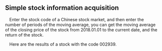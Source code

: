 

## Simple stock information acquisition


&ensp;&ensp;Enter the stock code of a Chinese stock market, and then enter the number of periods of the moving average, you can get the moving average of the closing price of the stock from 2018.01.01 to the current date, and the return of the stock.

&ensp;&ensp;Here are the results of a stock with the code 002939.
